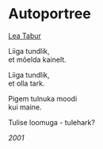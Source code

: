 # Autoportree

[Lea Tabur](./)

Liiga tundlik,  
et mõelda kainelt.

Liiga tundlik,  
et olla tark.

Pigem tulnuka moodi  
kui maine.

Tulise loomuga - tulehark?

_2001_


